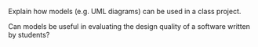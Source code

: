 <panel header="{{ icon_Q }} Explain usage of models in a class project">
<question>

Explain how models (e.g. UML diagrams) can be used in a class project.

<div slot="hint">

Can models be useful in evaluating the design quality of a software written by students?

</div>

</question>
</panel>
